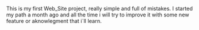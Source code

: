 This is my first Web_Site project, really simple and full of mistakes.
I started my path a month ago and all the time i will try to improve it with some new feature or aknowlegment that i´ll learn.
